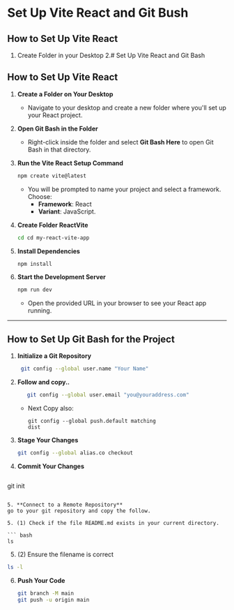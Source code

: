 # Set Up Vite React and Git Bush

## How to Set Up Vite React 

1. Create Folder in your Desktop
2.# Set Up Vite React and Git Bash

## How to Set Up Vite React

1. **Create a Folder on Your Desktop**
   - Navigate to your desktop and create a new folder where you'll set up your React project.

2. **Open Git Bash in the Folder**
   - Right-click inside the folder and select **Git Bash Here** to open Git Bash in that directory.

3. **Run the Vite React Setup Command**
   ```bash
   npm create vite@latest
   ```
   - You will be prompted to name your project and select a framework. Choose:
     - **Framework**: React
     - **Variant**: JavaScript.

4. **Create Folder ReactVite**
   ```bash
   cd cd my-react-vite-app
   ```

5. **Install Dependencies**
   ```bash
   npm install
   ```

6. **Start the Development Server**
   ```bash
   npm run dev
   ```
   - Open the provided URL in your browser to see your React app running.

---

## How to Set Up Git Bash for the Project

1. **Initialize a Git Repository**
   ```bash
    git config --global user.name "Your Name"
   ```

2. **Follow and copy..**
   ```bash
      git config --global user.email "you@youraddress.com"
   ```
   - Next Copy also:
     ```
     git config --global push.default matching
     dist
     ```

3. **Stage Your Changes**
   ```bash
   git config --global alias.co checkout
   ```

4. **Commit Your Changes**
   ```bash
  git init
   ```

5. **Connect to a Remote Repository**
   go to your git repository and copy the follow.

5. (1) Check if the file README.md exists in your current directory.

``` bash
ls
```

5. (2) Ensure the filename is correct
``` bash
ls -l
```

6. **Push Your Code**
   ```bash
   git branch -M main
   git push -u origin main
   


